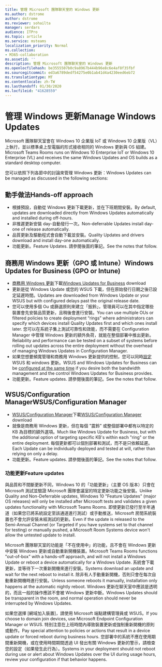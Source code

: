```yaml
---
title: 管理 Microsoft 團隊聊天室的 Windows 更新
ms.author: dstrome
author: dstrome
ms.reviewer: sohailta
manager: serdars
audience: ITPro
ms.topic: article
ms.service: msteams
localization_priority: Normal
ms.collection:
- M365-collaboration
ms.assetid: ''
description: 管理 Microsoft 團隊聊天室的 Windows 更新
ms.openlocfilehash: be3555507b0c9a8967b444b96e8c6e4af8f35fbf
ms.sourcegitcommit: ed3a6789dedf54275e0b1ab41d4a4230eed6eb72
ms.translationtype: MT
ms.contentlocale: zh-TW
ms.lasthandoff: 01/30/2020
ms.locfileid: "41628559"
---
```

# <a name="manage-windows-updates"></a><span data-ttu-id="4229a-103">管理 Windows 更新</span><span class="sxs-lookup"><span data-stu-id="4229a-103">Manage Windows Updates</span></span>

<span data-ttu-id="4229a-104">Microsoft 團隊聊天室會在 Windows 10 企業版 IoT 或 Windows 10 企業版（VL）上執行，並以標準桌上型電腦的形式接收相同的 Windows 更新與 OS 組建。</span><span class="sxs-lookup"><span data-stu-id="4229a-104">Microsoft Teams Rooms runs on Windows 10 Enterprise IoT or Windows 10 Enterprise (VL) and receives the same Windows Updates and OS builds as a standard desktop computer.</span></span>

<span data-ttu-id="4229a-105">您可以依照下列各節中的討論來管理 Windows 更新：</span><span class="sxs-lookup"><span data-stu-id="4229a-105">Windows Updates can be managed as discussed in the following sections:</span></span>

## <a name="hands-off-approach"></a><span data-ttu-id="4229a-106">動手做法</span><span class="sxs-lookup"><span data-stu-id="4229a-106">Hands-off approach</span></span> 

- <span data-ttu-id="4229a-107">根據預設，自動從 Windows 更新下載更新，並在下班期間安裝。</span><span class="sxs-lookup"><span data-stu-id="4229a-107">By default, updates are downloaded directly from Windows Updates automatically and installed during off-hours.</span></span>
- <span data-ttu-id="4229a-108">非推遲更新安裝 day-自動發行一次。</span><span class="sxs-lookup"><span data-stu-id="4229a-108">Non-deferrable Updates install day-one of release automatically.</span></span>
- <span data-ttu-id="4229a-109">品質更新及驅動程式會自動下載並安裝。</span><span class="sxs-lookup"><span data-stu-id="4229a-109">Quality Updates and drivers download and install day-one automatically.</span></span>
- <span data-ttu-id="4229a-110">功能更新。</span><span class="sxs-lookup"><span data-stu-id="4229a-110">Feature Updates.</span></span> <span data-ttu-id="4229a-111">請參閱後面的筆記。</span><span class="sxs-lookup"><span data-stu-id="4229a-111">See the notes that follow.</span></span>

## <a name="windows-updates-for-business-gpo-or-intune"></a><span data-ttu-id="4229a-112">商務用 Windows 更新（GPO 或 Intune）</span><span class="sxs-lookup"><span data-stu-id="4229a-112">Windows Updates for Business (GPO or Intune)</span></span>  

- <span data-ttu-id="4229a-113">[商務用 Windows 更新](https://docs.microsoft.com/windows/deployment/update/waas-manage-updates-wufb)下載</span><span class="sxs-lookup"><span data-stu-id="4229a-113">[Windows Updates for Business](https://docs.microsoft.com/windows/deployment/update/waas-manage-updates-wufb) download</span></span>
- <span data-ttu-id="4229a-114">更新是從 Windows Update 或您的 WSUS 下載，但在原始發行日期之後已設定延遲時間。</span><span class="sxs-lookup"><span data-stu-id="4229a-114">Updates are downloaded from Windows Update or your WSUS but with configured delays past the original release date.</span></span>
- <span data-ttu-id="4229a-115">您可以使用多個 Ou 或篩選原則來建立「振鈴」，管理員可以在其中指定哪些裝置會先安裝品質更新，且稍後會進行安裝。</span><span class="sxs-lookup"><span data-stu-id="4229a-115">You can use multiple OUs or filtered policies to create deployment “rings” where administrators can specify which devices install Quality Updates first and which ones install later.</span></span> <span data-ttu-id="4229a-116">您可以在系統子集上測試可靠性和效能，而不需要在 Configuration Manager 中管理 Windows 更新的額外負荷，就能在整個部署中推出更新。</span><span class="sxs-lookup"><span data-stu-id="4229a-116">Reliability and performance can be tested on a subset of systems before rolling out updates across the entire deployment without the overhead of managing Windows Updates in Configuration Manager.</span></span>
- <span data-ttu-id="4229a-117">如果您想要頻寬管理和商務用 Windows 更新提供的控制，您可以同時[設定](https://docs.microsoft.com/windows/deployment/update/waas-integrate-wufb)WSUS 和 windows 更新。</span><span class="sxs-lookup"><span data-stu-id="4229a-117">WSUS and Windows Updates for Business can be [configured at the same time](https://docs.microsoft.com/windows/deployment/update/waas-integrate-wufb) if you desire both the bandwidth management and the control Windows Updates for Business provides.</span></span>
- <span data-ttu-id="4229a-118">功能更新。</span><span class="sxs-lookup"><span data-stu-id="4229a-118">Feature updates.</span></span> <span data-ttu-id="4229a-119">請參閱後面的筆記。</span><span class="sxs-lookup"><span data-stu-id="4229a-119">See the notes that follow.</span></span>

## <a name="wsusconfiguration-manager"></a><span data-ttu-id="4229a-120">WSUS/Configuration Manager</span><span class="sxs-lookup"><span data-stu-id="4229a-120">WSUS/Configuration Manager</span></span>

- <span data-ttu-id="4229a-121">[WSUS/Configuration Manager](https://docs.microsoft.com/windows/deployment/update/waas-manage-updates-configuration-manager)下載</span><span class="sxs-lookup"><span data-stu-id="4229a-121">[WSUS/Configuration Manager](https://docs.microsoft.com/windows/deployment/update/waas-manage-updates-configuration-manager) download</span></span>
- <span data-ttu-id="4229a-122">就像是商務用 Windows 更新，但在每個 "震鈴" 或整個部署中都有以特定的 KB 為目標的額外選項。</span><span class="sxs-lookup"><span data-stu-id="4229a-122">Much like Windows Update for Business, but with the additional option of targeting specific KB's within each "ring" or the entire deployment.</span></span> <span data-ttu-id="4229a-123">每個更新都可以個別部署和測試，而不是只依賴延遲。</span><span class="sxs-lookup"><span data-stu-id="4229a-123">Each Update can be individually deployed and tested at will, rather than relying on only a delay.</span></span>
- <span data-ttu-id="4229a-124">功能更新。</span><span class="sxs-lookup"><span data-stu-id="4229a-124">Feature updates.</span></span> <span data-ttu-id="4229a-125">請參閱後面的筆記。</span><span class="sxs-lookup"><span data-stu-id="4229a-125">See the notes that follow.</span></span>

### <a name="feature-updates"></a><span data-ttu-id="4229a-126">功能更新</span><span class="sxs-lookup"><span data-stu-id="4229a-126">Feature updates</span></span>

<span data-ttu-id="4229a-127">與品質和不間斷更新不同，Windows 10 的「功能更新」（主要 OS 版本）只會在 Microsoft 測試並驗證 Microsoft 團隊會議室的特定更新功能之後安裝。</span><span class="sxs-lookup"><span data-stu-id="4229a-127">Unlike Quality and Non-Deferrable updates, Windows 10 "Feature Updates" (major OS releases) will only be installed after Microsoft tests and validates a given updates functionality with Microsoft Teams Rooms.</span></span> <span data-ttu-id="4229a-128">即使更新已發行至半年通道（如果您已將系統設定至該通道進行測試）或手動推送，Microsoft 房間系統裝置也不會允許安裝未經測試的更新。</span><span class="sxs-lookup"><span data-stu-id="4229a-128">Even if the update is released to the Semi-Annual Channel (or Targeted if you have systems set to that channel for testing) or manually pushed, a Microsoft Room Systems device won't allow the untested update to install.</span></span>

<span data-ttu-id="4229a-129">Microsoft 團隊聊天室的功能是「不在使用中」的功能，且不會在 Windows 更新中安裝 Windows 更新或自動重新開機裝置。</span><span class="sxs-lookup"><span data-stu-id="4229a-129">Microsoft Teams Rooms functions "out-of-box" with a hands-off approach, and will not install a Windows Update or reboot a device automatically for a Windows Update.</span></span> <span data-ttu-id="4229a-130">系統會下載更新，並等待下一次重新開機來進行安裝。</span><span class="sxs-lookup"><span data-stu-id="4229a-130">Systems download an update and wait for the next reboot to install it.</span></span> <span data-ttu-id="4229a-131">除非有人手動重新開機，否則只會在每次自動重新開機時進行安裝。</span><span class="sxs-lookup"><span data-stu-id="4229a-131">Unless someone reboots it manually, installation only happens at the automatic nightly reboot.</span></span> <span data-ttu-id="4229a-132">Windows 更新在聊天室中應該是透明的，而且一般的操作應該不會被 Windows 更新中斷。</span><span class="sxs-lookup"><span data-stu-id="4229a-132">Windows Updates should be transparent in the room, and normal operation should never be interrupted by Windows Updates.</span></span>

<span data-ttu-id="4229a-133">如果您選擇 [網域加入裝置]，請使用 Microsoft 端點建構管理員或 WSUS。</span><span class="sxs-lookup"><span data-stu-id="4229a-133">If you choose to domain join devices, use Microsoft Endpoint Configuration Manager or WSUS.</span></span> <span data-ttu-id="4229a-134">特別注意在上班時間內導致裝置更新或強制重新開機的原則或動作。</span><span class="sxs-lookup"><span data-stu-id="4229a-134">Pay special attention to policies or actions that result in a device update or forced reboot during business hours.</span></span> <span data-ttu-id="4229a-135">您部署中的系統不應在使用期間重新開機，或在使用時間期間透過 UI 發出有關 Windows 更新的警示，請檢查您的設定（如果發生此行為）。</span><span class="sxs-lookup"><span data-stu-id="4229a-135">Systems in your deployment should not reboot during use or alert about Windows Updates over the UI during usage hours, review your configuration if that behavior happens.</span></span>